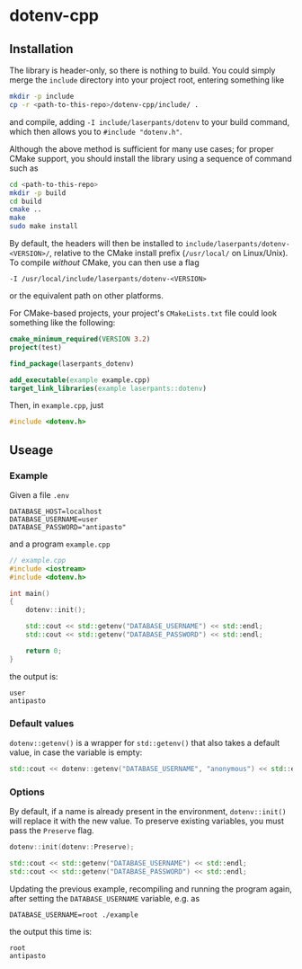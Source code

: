 # dotenv-cpp

## Installation

The library is header-only, so there is nothing to build. You could simply merge the `include` directory into your project root, entering something like 

```bash
mkdir -p include
cp -r <path-to-this-repo>/dotenv-cpp/include/ .
```

and compile, adding `-I include/laserpants/dotenv` to your build command, which then allows you to `#include "dotenv.h"`.

Although the above method is sufficient for many use cases; for proper CMake support, you should install the library using a sequence of command such as

```bash
cd <path-to-this-repo>
mkdir -p build
cd build
cmake ..
make
sudo make install
```

By default, the headers will then be installed to `include/laserpants/dotenv-<VERSION>/`, relative to the CMake install prefix (`/usr/local/` on Linux/Unix). To compile *without* CMake, you can then use a flag

```
-I /usr/local/include/laserpants/dotenv-<VERSION>
```

or the equivalent path on other platforms. 

For CMake-based projects, your project's `CMakeLists.txt` file could look something like the following:

```cmake
cmake_minimum_required(VERSION 3.2)
project(test)

find_package(laserpants_dotenv)

add_executable(example example.cpp)
target_link_libraries(example laserpants::dotenv)
```

Then, in `example.cpp`, just

```cpp
#include <dotenv.h>
```

## Useage

### Example

Given a file `.env`

```shell
DATABASE_HOST=localhost
DATABASE_USERNAME=user
DATABASE_PASSWORD="antipasto"
```

and a program `example.cpp`

```cpp
// example.cpp
#include <iostream>
#include <dotenv.h>

int main()
{
    dotenv::init();

    std::cout << std::getenv("DATABASE_USERNAME") << std::endl;
    std::cout << std::getenv("DATABASE_PASSWORD") << std::endl;

    return 0;
}
```

the output is:

```
user
antipasto
```

### Default values

`dotenv::getenv()` is a wrapper for `std::getenv()` that also takes a default value, in case the variable is empty:

```cpp
std::cout << dotenv::getenv("DATABASE_USERNAME", "anonymous") << std::endl;
```

### Options

By default, if a name is already present in the environment, `dotenv::init()` will replace it with the new value. To preserve existing variables, you must pass the `Preserve` flag.

```cpp
dotenv::init(dotenv::Preserve);

std::cout << std::getenv("DATABASE_USERNAME") << std::endl;
std::cout << std::getenv("DATABASE_PASSWORD") << std::endl;
```

Updating the previous example, recompiling and running the program again, after setting the `DATABASE_USERNAME` variable, e.g. as

```
DATABASE_USERNAME=root ./example
```

the output this time is:

```
root
antipasto
```
